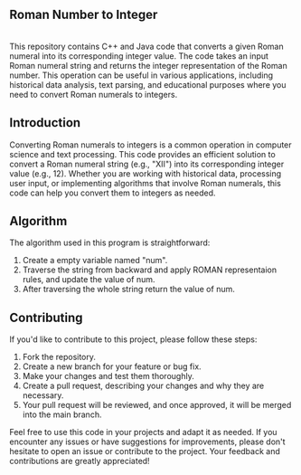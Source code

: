 <h2>Roman Number to Integer</h2>
<br>
This repository contains C++ and Java code that converts a given Roman numeral into its corresponding integer value. The code takes an input Roman numeral string and returns the integer representation of the Roman number. This operation can be useful in various applications, including historical data analysis, text parsing, and educational purposes where you need to convert Roman numerals to integers.<br>

## Introduction

Converting Roman numerals to integers is a common operation in computer science and text processing. This code provides an efficient solution to convert a Roman numeral string (e.g., "XII") into its corresponding integer value (e.g., 12). Whether you are working with historical data, processing user input, or implementing algorithms that involve Roman numerals, this code can help you convert them to integers as needed.<br>

## Algorithm
The algorithm used in this program is straightforward:<br>

1. Create a empty variable named "num".<br>
2. Traverse the string from backward and apply ROMAN representaion rules, and update the value of num.<br>
3. After traversing the whole string return the value of num.<br>

## Contributing

If you'd like to contribute to this project, please follow these steps:<br>

1. Fork the repository.<br>
2. Create a new branch for your feature or bug fix.<br>
3. Make your changes and test them thoroughly.<br>
4. Create a pull request, describing your changes and why they are necessary.<br>
5. Your pull request will be reviewed, and once approved, it will be merged into the main branch.<br>

Feel free to use this code in your projects and adapt it as needed. If you encounter any issues or have suggestions for improvements, please don't hesitate to open an issue or contribute to the project. Your feedback and contributions are greatly appreciated!